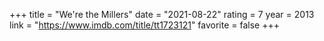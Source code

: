 +++
title = "We're the Millers"
date = "2021-08-22"
rating = 7
year = 2013
link = "https://www.imdb.com/title/tt1723121"
favorite = false
+++
